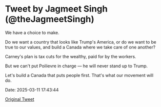# Tweet by Jagmeet Singh (@theJagmeetSingh)

We have a choice to make.

Do we want a country that looks like Trump's America, or do we want to be true to our values, and build a Canada where we take care of one another?

Carney's plan is tax cuts for the wealthy, paid for by the workers.

But we can't put Poilievre in charge — he will never stand up to Trump.

Let's build a Canada that puts people first. That's what our movement will do.

Date: 2025-03-11 17:43:44

[Original Tweet](https://x.com/theJagmeetSingh/status/1899516605438329242)
